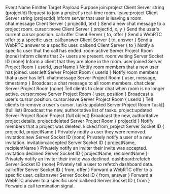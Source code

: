 Event Name Emitter Target Payload Purpose
join:project Client Server string (projectId) Request to join a project's real-time room.
leave:project Client Server string (projectId) Inform server that user is leaving a room.
chat:message Client Server { projectId, text } Send a new chat message to a project room.
cursor:move Client Server { projectId, x, y } Send the user's current cursor position.
call:offer Client Server { to, offer } Send a WebRTC offer to a specific user.
call:answer Client Server { to, answer } Send a WebRTC answer to a specific user.
call:end Client Server { to } Notify a specific user that the call has ended.
room:active Server Project Room (none) Inform clients that 2+ users are present.
room:waiting Server Socket ID (none) Inform a client that they are alone in the room.
user:joined Server Project Room { userId, userName } Notify room members that a new user has joined.
user:left Server Project Room { userId } Notify room members that a user has left.
chat:message Server Project Room { user, message, timestamp } Broadcast a chat message to all room members.
chat:clear Server Project Room (none) Tell clients to clear chat when room is no longer active.
cursor:move Server Project Room { user, position } Broadcast a user's cursor position.
cursor:leave Server Project Room { userId } Tell clients to remove a user's cursor.
tasks:updated Server Project Room Task[] (full list) Broadcast the new, authoritative list of tasks.
project:updated Server Project Room Project (full object) Broadcast the new, authoritative project details.
project:deleted Server Project Room { projectId } Notify members that a project was deleted.
kicked:from_project Server Socket ID { projectId, projectName } Privately notify a user they were removed.
invitation:new Server Socket ID (none) Privately notify a user of a new invitation.
invitation:accepted Server Socket ID { projectName, recipientName } Privately notify an inviter their invite was accepted.
invitation:declined Server Socket ID { projectName, recipientName } Privately notify an inviter their invite was declined.
dashboard:refetch Server Socket ID (none) Privately tell a user to refetch dashboard data.
call:offer Server Socket ID { from, offer } Forward a WebRTC offer to a specific user.
call:answer Server Socket ID { from, answer } Forward a WebRTC answer to a specific user.
call:end Server Socket ID { from } Forward a call termination signal.
